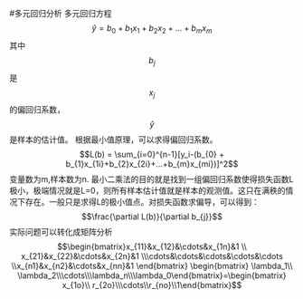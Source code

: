 #多元回归分析
多元回归方程
$$\hat y = b_{0} + b_{1}x_{1}+b_{2}x_{2}+...+b_{m}x_{m}$$
其中$$b_j$$是$$x_j$$的偏回归系数，$$\hat y$$是样本的估计值。
根据最小值原理，可以求得偏回归系数。
$$L(b) = \sum_{i=0}^{n-1}[y_i-(b_{0} + b_{1}x_{1i}+b_{2}x_{2i}+...+b_{m}x_{mi})]^2$$
变量数为m,样本数为n. 最小二乘法的目的就是找到一组偏回归系数使得损失函数L极小，极端情况就是L=0，则所有样本估计值就是样本的观测值。这只在满秩的情况下存在。一般只是求得L的极小值点。对损失函数求偏导，可以得到：
$$\frac{\partial L(b)}{\partial b_{j}}$$
实际问题可以转化成矩阵分析
$$\begin{bmatrix}x_{11}&x_{12}&\cdots&x_{1n}&1
\\ x_{21}&x_{22}&\cdots&x_{2n}&1
\\\cdots&\cdots&\cdots&\cdots&\cdots
\\x_{n1}&x_{n2}&\cdots&x_{nn}&1
\end{bmatrix}
\begin{bmatrix} \lambda_1\\ \lambda_2\\\cdots\\\lambda_n\\\lambda_0\end{bmatrix}=\begin{bmatrix} x_{1o}\\ r_{2o}\\\cdots\\r_{no}\\1\end{bmatrix}$$


